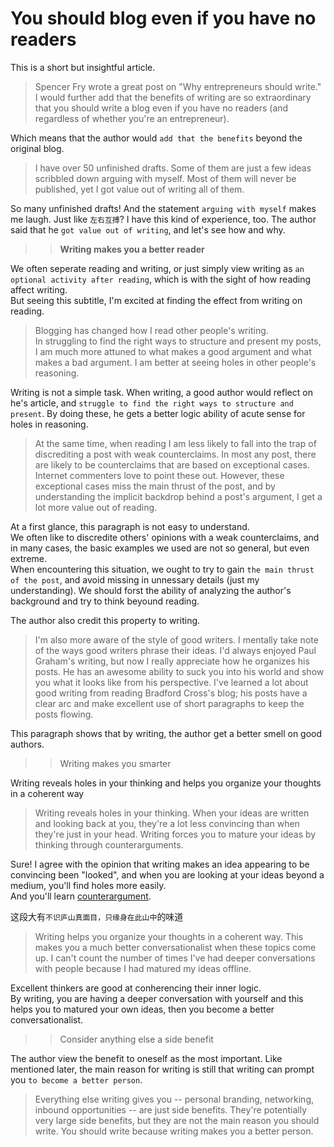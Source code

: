 # You should blog even if you have no readers

This is a short but insightful article.

> Spencer Fry wrote a great post on "Why entrepreneurs should write." I would further add that the benefits of writing are so extraordinary that you should write a blog even if you have no readers (and regardless of whether you're an entrepreneur).

Which means that the author would `add that the benefits` beyond the original blog.

> I have over 50 unfinished drafts. Some of them are just a few ideas scribbled down arguing with myself. Most of them will never be published, yet I got value out of writing all of them.

So many unfinished drafts! And the statement `arguing with myself` makes me laugh. Just like `左右互搏`? I have this kind of experience, too. The author said that he `got value out of writing`, and let's see how and why.

> > **Writing makes you a better reader**

We often seperate reading and writing, or just simply view writing as `an optional activity after reading`, which is with the sight of how reading affect writing.  
But seeing this subtitle, I'm excited at finding the effect from writing on reading.

> Blogging has changed how I read other people's writing.  
> In struggling to find the right ways to structure and present my posts, I am much more attuned to what makes a good argument and what makes a bad argument. I am better at seeing holes in other people's reasoning.

Writing is not a simple task. When writing, a good author would reflect on he's article, and `struggle to find the right ways to structure and present`. By doing these, he gets a better logic ability of acute sense for holes in reasoning.

> At the same time, when reading I am less likely to fall into the trap of discrediting a post with weak counterclaims. In most any post, there are likely to be counterclaims that are based on exceptional cases. Internet commenters love to point these out. However, these exceptional cases miss the main thrust of the post, and by understanding the implicit backdrop behind a post's argument, I get a lot more value out of reading.

At a first glance, this paragraph is not easy to understand.  
We often like to discredite others' opinions with a weak counterclaims, and in many cases, the basic examples we used are not so general, but even extreme.  
When encountering this situation, we ought to try to gain `the main thrust of the post`, and avoid missing in unnessary details (just my understanding). We should forst the ability of analyzing the author's background and try to think beyound reading.

The author also credit this property to writing.

> I'm also more aware of the style of good writers. I mentally take note of the ways good writers phrase their ideas. I'd always enjoyed Paul Graham's writing, but now I really appreciate how he organizes his posts. He has an awesome ability to suck you into his world and show you what it looks like from his perspective. I've learned a lot about good writing from reading Bradford Cross's blog; his posts have a clear arc and make excellent use of short paragraphs to keep the posts flowing.

This paragraph shows that by writing, the author get a better smell on good authors.

> > Writing makes you smarter

Writing reveals holes in your thinking and helps you organize your thoughts in a coherent way

> Writing reveals holes in your thinking. When your ideas are written and looking back at you, they're a lot less convincing than when they're just in your head. Writing forces you to mature your ideas by thinking through counterarguments.

Sure! I agree with the opinion that writing makes an idea appearing to be convincing been "looked", and when you are looking at your ideas beyond a medium, you'll find holes more easily.  
And you'll learn [counterargument](https://www.etymonline.com/word/counter-argument#etymonline_v_28972).

这段大有`不识庐山真面目，只缘身在此山中`的味道

> Writing helps you organize your thoughts in a coherent way. This makes you a much better conversationalist when these topics come up. I can't count the number of times I've had deeper conversations with people because I had matured my ideas offline.

Excellent thinkers are good at conherencing their inner logic.  
By writing, you are having a deeper conversation with yourself and this helps you to matured your own ideas, then you become a better conversationalist.

> > Consider anything else a side benefit

The author view the benefit to oneself as the most important. Like mentioned later, the main reason for writing is still that writing can prompt you `to become a better person`.

> Everything else writing gives you -- personal branding, networking, inbound opportunities -- are just side benefits. They're potentially very large side benefits, but they are not the main reason you should write.
> You should write because writing makes you a better person.
